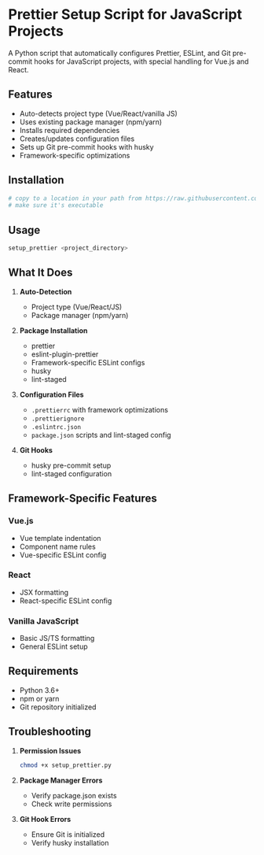 # Prettier Setup Script for JavaScript Projects

A Python script that automatically configures Prettier, ESLint, and Git pre-commit hooks for JavaScript projects, with special handling for Vue.js and React.

## Features

- Auto-detects project type (Vue/React/vanilla JS)
- Uses existing package manager (npm/yarn)
- Installs required dependencies
- Creates/updates configuration files
- Sets up Git pre-commit hooks with husky
- Framework-specific optimizations

## Installation

```bash
# copy to a location in your path from https://raw.githubusercontent.com/paperscissors/Setup-Prettier/setup_prettier.py
# make sure it's executable

```

## Usage

```bash
setup_prettier <project_directory>
```

## What It Does

1. **Auto-Detection**
   - Project type (Vue/React/JS)
   - Package manager (npm/yarn)

2. **Package Installation**
   - prettier
   - eslint-plugin-prettier
   - Framework-specific ESLint configs
   - husky
   - lint-staged

3. **Configuration Files**
   - `.prettierrc` with framework optimizations
   - `.prettierignore`
   - `.eslintrc.json`
   - `package.json` scripts and lint-staged config

4. **Git Hooks**
   - husky pre-commit setup
   - lint-staged configuration

## Framework-Specific Features

### Vue.js
- Vue template indentation
- Component name rules
- Vue-specific ESLint config

### React
- JSX formatting
- React-specific ESLint config

### Vanilla JavaScript
- Basic JS/TS formatting
- General ESLint setup

## Requirements

- Python 3.6+
- npm or yarn
- Git repository initialized

## Troubleshooting

1. **Permission Issues**
   ```bash
   chmod +x setup_prettier.py
   ```

2. **Package Manager Errors**
   - Verify package.json exists
   - Check write permissions

3. **Git Hook Errors**
   - Ensure Git is initialized
   - Verify husky installation
